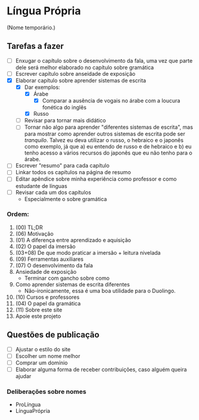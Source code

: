 # Língua Própria

(Nome temporário.)

## Tarefas a fazer 

- [ ] Enxugar o capítulo sobre o desenvolvimento da fala, uma vez que parte dele será melhor elaborado no capítulo sobre gramática 
- [ ] Escrever capítulo sobre anseidade de exposição
- [X] Elaborar capítulo sobre aprender sistemas de escrita
	- [X] Dar exemplos:
		- [X] Árabe
			- [X] Comparar a ausência de vogais no árabe com a loucura fonética do inglês
		- [X] Russo
    - [ ] Revisar para tornar mais didático
	- [ ] Tornar não algo para aprender "diferentes sistemas de escrita", mas para mostrar como aprender outros sistemas de escrita pode ser _tranquilo_. Talvez eu deva utilizar o russo, o hebraico e o japonês como exemplo, já que a) eu entendo de russo e de hebraico e b) eu tenho acesso a vários recursos do japonês que eu não tenho para o árabe.
- [ ] Escrever "resumo" para cada capítulo
- [ ] Linkar todos os capítulos na página de resumo
- [ ] Editar apêndice sobre minha experiência como professor e como estudante de línguas
- [ ] Revisar cada um dos capítulos
  - Especialmente o sobre gramática

### Ordem: 
1.	(00) TL;DR
2.  (06) Motivação
3.  (01) A diferença entre aprendizado e aquisição
4.	(02) O papel da imersão
5.  (03+08) De que modo praticar a imersão + leitura nivelada
6.  (09) Ferramentas auxiliares
7.  (07) O desenvolvimento da fala
8.  Ansiedade de exposição
	- Terminar com gancho sobre como 
9.  Como aprender sistemas de escrita diferentes
	- Não-ironicamente, essa é uma boa utilidade para o Duolingo.
10. (10) Cursos e professores
11. (04) O papel da gramática
12. (11) Sobre este site
13. Apoie este projeto


## Questões de publicação
- [ ] Ajustar o estilo do site
- [ ] Escolher um nome melhor
- [ ] Comprar um domínio
- [ ] Elaborar alguma forma de receber contribuições, caso alguém queira ajudar

### Deliberações sobre nomes 

- ProLíngua
- LínguaPrópria
